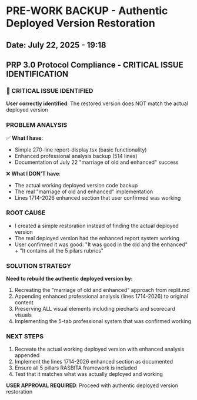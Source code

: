 # PRE-WORK BACKUP - Authentic Deployed Version Restoration
## Date: July 22, 2025 - 19:18
## PRP 3.0 Protocol Compliance - CRITICAL ISSUE IDENTIFICATION

### 🚨 CRITICAL ISSUE IDENTIFIED
**User correctly identified**: The restored version does NOT match the actual deployed version

### PROBLEM ANALYSIS
✅ **What I have**: 
- Simple 270-line report-display.tsx (basic functionality)
- Enhanced professional analysis backup (514 lines) 
- Documentation of July 22 "marriage of old and enhanced" success

❌ **What I DON'T have**:
- The actual working deployed version code backup
- The real "marriage of old and enhanced" implementation
- Lines 1714-2026 enhanced section that user confirmed was working

### ROOT CAUSE
- I created a simple restoration instead of finding the actual deployed version
- The real deployed version had the enhanced report system working
- User confirmed it was good: "It was good in the old and the enhanced" + "It contains all the 5 pilars rubrics"

### SOLUTION STRATEGY
**Need to rebuild the authentic deployed version by:**
1. Recreating the "marriage of old and enhanced" approach from replit.md
2. Appending enhanced professional analysis (lines 1714-2026) to original content
3. Preserving ALL visual elements including piecharts and scorecard visuals
4. Implementing the 5-tab professional system that was confirmed working

### NEXT STEPS
1. Recreate the actual working deployed version with enhanced analysis appended
2. Implement the lines 1714-2026 enhanced section as documented
3. Ensure all 5 pillars RASBITA framework is included
4. Test that it matches what was actually deployed and working

**USER APPROVAL REQUIRED**: Proceed with authentic deployed version restoration